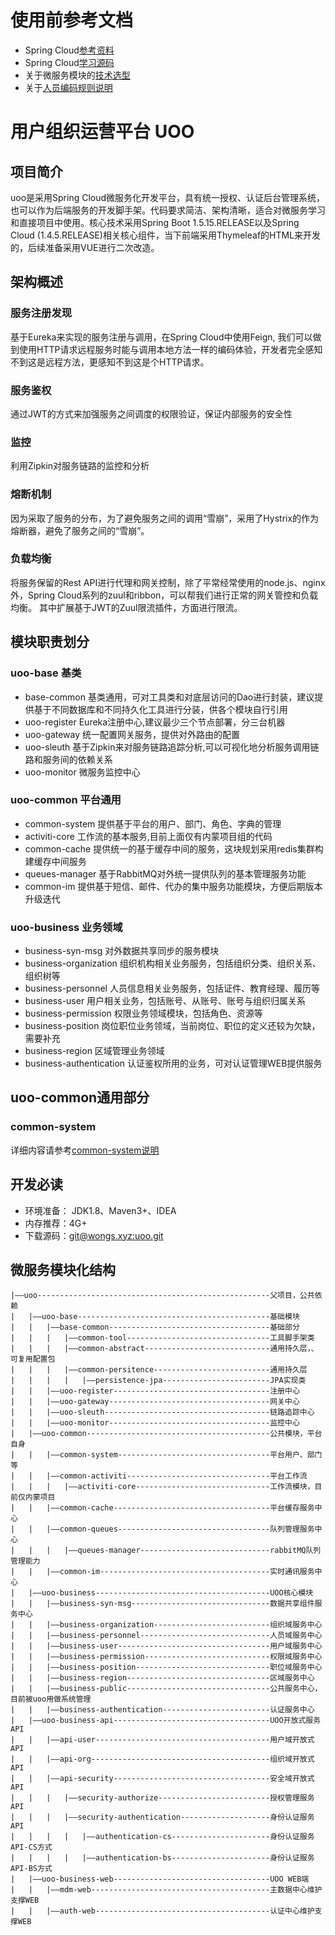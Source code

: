 
# 使用前参考文档
- Spring Cloud[参考资料](https://github.com/rothschil/static/tree/master/doc/Description/spring-cloud.md)
- Spring Cloud[学习源码](https://github.com/rothschil/spring-cloud.git)
- 关于微服务模块的[技术选型](https://github.com/rothschil/static/tree/master/doc/Description/Selection.md)
- 关于[人员编码规则说明](https://github.com/rothschil/static/tree/master/doc/Description/Rule.md)

# 用户组织运营平台 UOO
## 项目简介
uoo是采用Spring Cloud微服务化开发平台，具有统一授权、认证后台管理系统，也可以作为后端服务的开发脚手架。代码要求简洁、架构清晰，适合对微服务学习和直接项目中使用。核心技术采用Spring Boot 1.5.15.RELEASE以及Spring Cloud (1.4.5.RELEASE)相关核心组件，当下前端采用Thymeleaf的HTML来开发的，后续准备采用VUE进行二次改造。

## 架构概述
### 服务注册发现
基于Eureka来实现的服务注册与调用，在Spring Cloud中使用Feign, 我们可以做到使用HTTP请求远程服务时能与调用本地方法一样的编码体验，开发者完全感知不到这是远程方法，更感知不到这是个HTTP请求。

### 服务鉴权
通过JWT的方式来加强服务之间调度的权限验证，保证内部服务的安全性

### 监控
利用Zipkin对服务链路的监控和分析

### 熔断机制
因为采取了服务的分布，为了避免服务之间的调用“雪崩”，采用了Hystrix的作为熔断器，避免了服务之间的“雪崩”。

### 负载均衡
将服务保留的Rest API进行代理和网关控制，除了平常经常使用的node.js、nginx外，Spring Cloud系列的zuul和ribbon，可以帮我们进行正常的网关管控和负载均衡。
其中扩展基于JWT的Zuul限流插件，方面进行限流。

## 模块职责划分
### uoo-base 基类
- base-common 基类通用，可对工具类和对底层访问的Dao进行封装，建议提供基于不同数据库和不同持久化工具进行分装，供各个模块自行引用
- uoo-register Eureka注册中心,建议最少三个节点部署，分三台机器
- uoo-gateway 统一配置网关服务，提供对外路由的配置
- uoo-sleuth 基于Zipkin来对服务链路追踪分析,可以可视化地分析服务调用链路和服务间的依赖关系
- uoo-monitor 微服务监控中心
### uoo-common 平台通用
- common-system 提供基于平台的用户、部门、角色、字典的管理
- activiti-core 工作流的基本服务,目前上面仅有内蒙项目组的代码
- common-cache 提供统一的基于缓存中间的服务，这块规划采用redis集群构建缓存中间服务
- queues-manager 基于RabbitMQ对外统一提供队列的基本管理服务功能
- common-im 提供基于短信、邮件、代办的集中服务功能模块，方便后期版本升级迭代

### uoo-business 业务领域
- business-syn-msg 对外数据共享同步的服务模块
- business-organization 组织机构相关业务服务，包括组织分类、组织关系、组织树等
- business-personnel 人员信息相关业务服务，包括证件、教育经理、履历等
- business-user 用户相关业务，包括账号、从账号、账号与组织归属关系
- business-permission 权限业务领域模块，包括角色、资源等
- business-position 岗位职位业务领域，当前岗位、职位的定义还较为欠缺，需要补充
- business-region 区域管理业务领域
- business-authentication 认证鉴权所用的业务，可对认证管理WEB提供服务

## uoo-common通用部分
### common-system
详细内容请参考[common-system说明](https://github.com/rothschil/static/tree/master/doc/Description/common-system.md)

## 开发必读
- 环境准备： JDK1.8、Maven3+、IDEA
- 内存推荐：4G+
- 下载源码：[git@wongs.xyz:uoo.git](git@wongs.xyz:uoo.git)


## 微服务模块化结构

~~~
|——uoo----------------------------------------------------父项目，公共依赖
|   |——uoo-base-------------------------------------------基础模块
|   |   |——base-common------------------------------------基础部分
|   |   |   |——common-tool--------------------------------工具脚手架类
|   |   |   |——common-abstract----------------------------通用持久层，、可复用配置包
|   |   |   |——common-persitence--------------------------通用持久层
|   |   |   |   |——persistence-jpa------------------------JPA实现类
|   |   |——uoo-register-----------------------------------注册中心
|   |   |——uoo-gateway------------------------------------网关中心
|   |   |——uoo-sleuth-------------------------------------链路追踪中心
|   |   |——uoo-monitor------------------------------------监控中心
|   |——uoo-common-----------------------------------------公共模块，平台自身
|   |   |——common-system----------------------------------平台用户、部门等
|   |   |——common-activiti--------------------------------平台工作流
|   |   |   |——activiti-core------------------------------工作流模块，目前仅内蒙项目
|   |   |——common-cache-----------------------------------平台缓存服务中心
|   |   |——common-queues----------------------------------队列管理服务中心
|   |   |   |——queues-manager-----------------------------rabbitMQ队列管理能力
|   |   |——common-im--------------------------------------实时通讯服务中心
|   |——uoo-business---------------------------------------UOO核心模块
|   |   |——business-syn-msg-------------------------------数据共享组件服务中心
|   |   |——business-organization--------------------------组织域服务中心
|   |   |——business-personnel-----------------------------人员域服务中心
|   |   |——business-user----------------------------------用户域服务中心
|   |   |——business-permission----------------------------权限域服务中心
|   |   |——business-position------------------------------职位域服务中心
|   |   |——business-region--------------------------------区域服务中心
|   |   |——business-public--------------------------------公共服务中心，目前被uoo用做系统管理
|   |   |——business-authentication------------------------认证服务中心
|   |——uoo-business-api-----------------------------------UOO开放式服务API
|   |   |——api-user---------------------------------------用户域开放式API
|   |   |——api-org----------------------------------------组织域开放式API
|   |   |——api-security-----------------------------------安全域开放式API
|   |   |   |——security-authorize-------------------------授权管理服务API
|   |   |   |——security-authentication--------------------身份认证服务API
|   |   |   |   |——authentication-cs----------------------身份认证服务API-CS方式
|   |   |   |   |——authentication-bs----------------------身份认证服务API-BS方式
|   |——uoo-business-web-----------------------------------UOO WEB端
|   |   |——mdm-web----------------------------------------主数据中心维护支撑WEB
|   |   |——auth-web---------------------------------------认证中心维护支撑WEB

~~~~